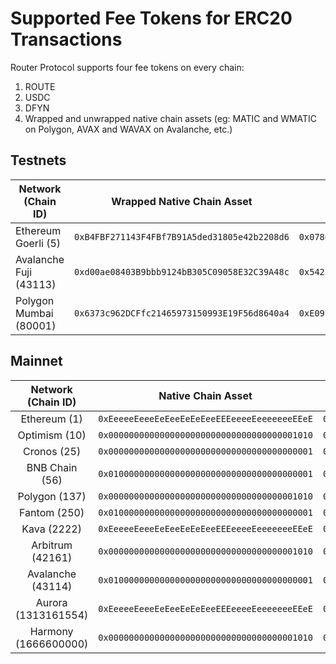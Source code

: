 # Supported Fee Tokens for ERC20 Transactions

Router Protocol supports four fee tokens on every chain:

1. ROUTE
2. USDC
3. DFYN
4. Wrapped and unwrapped native chain assets (eg: MATIC and WMATIC on Polygon, AVAX and WAVAX on Avalanche, etc.)

## Testnets

| Network (Chain ID)     |          Wrapped Native Chain Asset          |                     USDC                     |
| ---------------------- | :------------------------------------------: | :------------------------------------------: |
| Ethereum Goerli (5)    | `0xB4FBF271143F4FBf7B91A5ded31805e42b2208d6` | `0x07865c6E87B9F70255377e024ace6630C1Eaa37F` |
| Avalanche Fuji (43113) | `0xd00ae08403B9bbb9124bB305C09058E32C39A48c` | `0x5425890298aed601595a70AB815c96711a31Bc65` |
| Polygon Mumbai (80001) | `0x6373c962DCFfc21465973150993E19F56d8640a4` | `0xE097d6B3100777DC31B34dC2c58fB524C2e76921` |

## Mainnet

|  Network (Chain ID)  |              Native Chain Asset              |          Wrapped Native Chain Asset          |                     ROUTE                    |                     USDC                     |                     DFYN                     |
| :------------------: | :------------------------------------------: | :------------------------------------------: | :------------------------------------------: | :------------------------------------------: | :------------------------------------------: |
|     Ethereum (1)     | `0xEeeeeEeeeEeEeeEeEeEeeEEEeeeeEeeeeeeeEEeE` | `0xC02aaA39b223FE8D0A0e5C4F27eAD9083C756Cc2` | `0x16ECCfDbb4eE1A85A33f3A9B21175Cd7Ae753dB4` | `0xA0b86991c6218b36c1d19D4a2e9Eb0cE3606eB48` | `0x9695e0114e12C0d3A3636fAb5A18e6b737529023` |
|     Optimism (10)    | `0x0000000000000000000000000000000000001010` | `0x4200000000000000000000000000000000000006` | `0x8413041a7702603d9d991F2C4ADd29e4e8A241F8` | `0x7F5c764cBc14f9669B88837ca1490cCa17c31607` | `0xf44Ff799eA2bBFeC96f9A50498209AAc3C2b3b8b` |
|      Cronos (25)     | `0x0000000000000000000000000000000000000001` | `0x5C7F8A570d578ED84E63fdFA7b1eE72dEae1AE23` | `0x13538f1450Ca2E1882Df650F87Eb996fF4Ffec34` | `0xc21223249CA28397B4B6541dfFaEcC539BfF0c59` | `0x11BbF12363dC8375b78D2719395d505f52a02F68` |
|    BNB Chain (56)    | `0x0100000000000000000000000000000000000001` | `0xbb4CdB9CBd36B01bD1cBaEBF2De08d9173bc095c` | `0xfD2700c51812753215754De9EC51Cdd42Bf725B9` | `0x8AC76a51cc950d9822D68b83fE1Ad97B32Cd580d` | `0x9c08941465EB16982Fa8385A7BbD74F7972C5a27` |
|     Polygon (137)    | `0x0000000000000000000000000000000000001010` | `0x4c28f48448720e9000907BC2611F73022fdcE1fA` | `0x16ECCfDbb4eE1A85A33f3A9B21175Cd7Ae753dB4` | `0x2791Bca1f2de4661ED88A30C99A7a9449Aa84174` | `0xC168E40227E4ebD8C1caE80F7a55a4F0e6D66C97` |
|     Fantom (250)     | `0x0100000000000000000000000000000000000001` | `0x21be370D5312f44cB42ce377BC9b8a0cEF1A4C83` | `0x11BbF12363dC8375b78D2719395d505f52a02F68` | `0x04068DA6C83AFCFA0e13ba15A6696662335D5B75` | `0x13538f1450Ca2E1882Df650F87Eb996fF4Ffec34` |
|      Kava (2222)     | `0xEeeeeEeeeEeEeeEeEeEeeEEEeeeeEeeeeeeeEEeE` | `0xc86c7c0efbd6a49b35e8714c5f59d99de09a225b` | `0xE9635eb2B5b21F95f007762d1c704869B42F8b1c` | `0xfA9343C3897324496A05fC75abeD6bAC29f8A40f` | `0xB4e94FC225d06d4Dbc3412CD69e8dccaC5DC3679` |
|   Arbitrum (42161)   | `0x0000000000000000000000000000000000001010` | `0x82aF49447D8a07e3bd95BD0d56f35241523fBab1` | `0x11BbF12363dC8375b78D2719395d505f52a02F68` | `0xFF970A61A04b1cA14834A43f5dE4533eBDDB5CC8` | `0x13538f1450Ca2E1882Df650F87Eb996fF4Ffec34` |
|   Avalanche (43114)  | `0x0100000000000000000000000000000000000001` | `0xB31f66AA3C1e785363F0875A1B74E27b85FD66c7` | `0xf44Ff799eA2bBFeC96f9A50498209AAc3C2b3b8b` | `0xB97EF9Ef8734C71904D8002F8b6Bc66Dd9c48a6E` | `0x2b6b20ceaC439042edC6eFD3d41b11af66013e58` |
|  Aurora (1313161554) | `0xEeeeeEeeeEeEeeEeEeEeeEEEeeeeEeeeeeeeEEeE` | `0xC9BdeEd33CD01541e1eeD10f90519d2C06Fe3feB` | `0xA1fC14bC890a98142443B7ABc0Eeccae6186cd9a` | `0xB12BFcA5A55806AaF64E99521918A4bf0fC40802` | `0x540844EaDf2D3B02cc3D0FC8803bFea5B7176C49` |
| Harmony (1666600000) | `0x0000000000000000000000000000000000001010` | `0xcF664087a5bB0237a0BAd6742852ec6c8d69A27a` | `0x13538f1450Ca2E1882Df650F87Eb996fF4Ffec34` | `0xc21223249CA28397B4B6541dfFaEcC539BfF0c59` | `0x11BbF12363dC8375b78D2719395d505f52a02F68` |
